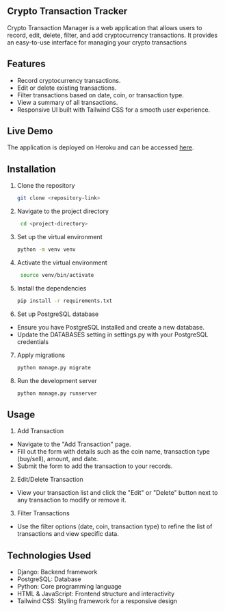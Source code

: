 ## Crypto Transaction Tracker

Crypto Transaction Manager is a web application that allows users to record, edit, delete, filter, and add cryptocurrency transactions. It provides an easy-to-use interface for managing your crypto transactions


## Features

- Record cryptocurrency transactions.
- Edit or delete existing transactions.
- Filter transactions based on date, coin, or transaction type.
- View a summary of all transactions.
- Responsive UI built with Tailwind CSS for a smooth user experience.

## Live Demo

The application is deployed on Heroku and can be accessed [here](<https://magical-coin-tracker-e4f3fa405d71.herokuapp.com/>).


## Installation

1. Clone the repository
   ```bash
   git clone <repository-link>


2. Navigate to the project directory

   ```bash
    cd <project-directory>


3. Set up the virtual environment
   ```bash
   python -m venv venv


4. Activate the virtual environment
   ```bash
    source venv/bin/activate

5. Install the dependencies
   ```bash
   pip install -r requirements.txt

6. Set up PostgreSQL database
- Ensure you have PostgreSQL installed and create a new database.
-  Update the DATABASES setting in settings.py with your PostgreSQL credentials

7. Apply migrations
    ```bash
    python manage.py migrate

8. Run the development server
    ```bash
    python manage.py runserver


## Usage
1. Add Transaction

- Navigate to the "Add Transaction" page.
- Fill out the form with details such as the coin name, transaction type (buy/sell), amount, and date.
- Submit the form to add the transaction to your records.

2. Edit/Delete Transaction

- View your transaction list and click the "Edit" or "Delete" button next to any transaction to modify or remove it.

3. Filter Transactions
- Use the filter options (date, coin, transaction type) to refine the list of transactions and view specific data.


## Technologies Used
- Django: Backend framework
- PostgreSQL: Database
- Python: Core programming language
- HTML & JavaScript: Frontend structure and interactivity
- Tailwind CSS: Styling framework for a responsive design
